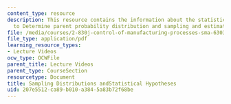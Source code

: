 ```yaml
---
content_type: resource
description: This resource contains the information about the statistics, sampling
  to Determine parent probability distribution and sampling and estimation.
file: /media/courses/2-830j-control-of-manufacturing-processes-sma-6303-spring-2008/207e5512ca89b010a3845a83b72f68be_lecture6.pdf
file_type: application/pdf
learning_resource_types:
- Lecture Videos
ocw_type: OCWFile
parent_title: Lecture Videos
parent_type: CourseSection
resourcetype: Document
title: Sampling Distributions andStatistical Hypotheses
uid: 207e5512-ca89-b010-a384-5a83b72f68be
---
```


